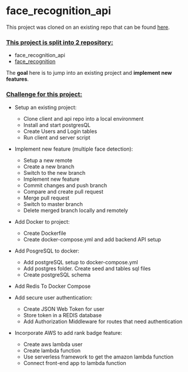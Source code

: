 # face_recognition_api

This project was cloned on an existing repo that can be found [here](https://github.com/aneagoie/smart-brain-api).

### <u>This project is split into 2 repository:</u>

- face_recognition_api
- [face_recognition](https://github.com/michaelbretagne/face_recognition)

The **goal** here is to jump into an existing project and **implement new features**.

### <u>Challenge for this project:</u>

- Setup an existing project:

  - Clone client and api repo into a local environment
  - Install and start postgresQL
  - Create Users and Login tables
  - Run client and server script

- Implement new feature (multiple face detection):

  - Setup a new remote
  - Create a new branch
  - Switch to the new branch
  - Implement new feature
  - Commit changes and push branch
  - Compare and create pull request
  - Merge pull request
  - Switch to master branch
  - Delete merged branch locally and remotely

- Add Docker to project:

  - Create Dockerfile
  - Create docker-compose.yml and add backend API setup

- Add PosgreSQL to docker:

  - Add postgreSQL setup to docker-compose.yml
  - Add postgres folder. Create seed and tables sql files
  - Create postgreSQL schema

- Add Redis To Docker Compose

- Add secure user authentication:

  - Create JSON Web Token for user
  - Store token in a REDIS database
  - Add Authorization Middleware for routes that need authentication

- Incorporate AWS to add rank badge feature:

  - Create aws lambda user
  - Create lambda function
  - Use serverless framework to get the amazon lambda function
  - Connect front-end app to lambda function
